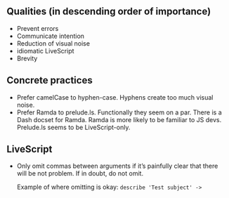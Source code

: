 
## Qualities (in descending order of importance)

* Prevent errors
* Communicate intention
* Reduction of visual noise
* idiomatic LiveScript
* Brevity


## Concrete practices

* Prefer camelCase to hyphen-case. Hyphens create too much visual noise.
* Prefer Ramda to prelude.ls. Functionally they seem on a par. There is a Dash docset for Ramda. Ramda is more likely to be familiar to JS devs. Prelude.ls seems to be LiveScript-only.


## LiveScript

* Only omit commas between arguments if it’s painfully clear that there will be not problem. If in doubt, do not omit. 

	Example of where omitting is okay: `describe 'Test subject' ->`

